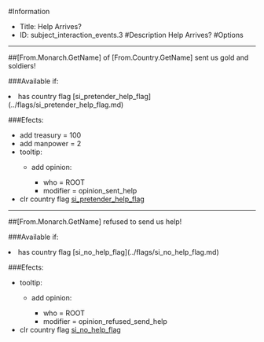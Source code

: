 #Information
 - Title: Help Arrives?
 - ID: subject_interaction_events.3
#Description
Help Arrives?
#Options

___
##[From.Monarch.GetName] of [From.Country.GetName] sent us gold and soldiers!

###Available if:
<li>has country flag [si_pretender_help_flag](../flags/si_pretender_help_flag.md)</li>

###Efects:<ul><li>add treasury = 100</li><li>add manpower = 2</li><li>tooltip:</li><ul><li>add opinion:</li><ul><li>who = ROOT</li><li>modifier = opinion_sent_help</li></ul></ul><li>clr country flag [si_pretender_help_flag](../flags/si_pretender_help_flag.md)</li></ul>

___
##[From.Monarch.GetName] refused to send us help!

###Available if:
<li>has country flag [si_no_help_flag](../flags/si_no_help_flag.md)</li>

###Efects:<ul><li>tooltip:</li><ul><li>add opinion:</li><ul><li>who = ROOT</li><li>modifier = opinion_refused_send_help</li></ul></ul><li>clr country flag [si_no_help_flag](../flags/si_no_help_flag.md)</li></ul>
